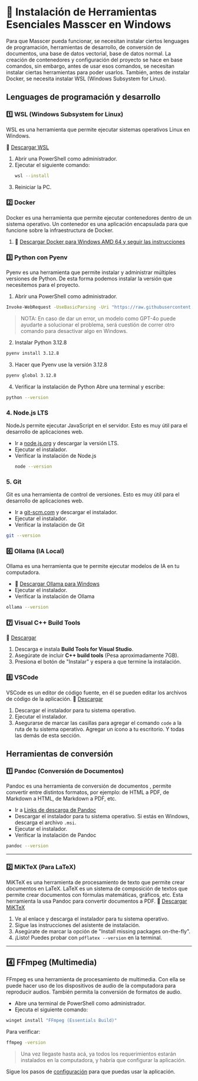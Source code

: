 # 📌 Instalación de Herramientas Esenciales Masscer en Windows

Para que Masscer pueda funcionar, se necesitan instalar ciertos lenguages de programación, herramientas de desarrollo, de conversión de documentos, una base de datos vectorial, base de datos normal. La creación de contenedores y configuración del proyecto se hace en base comandos, sin embargo, antes de usar esos comandos, se necesitan instalar ciertas herramientas para poder usarlos. También, antes de instalar Docker, se necesita instalar WSL (Windows Subsystem for Linux).

## Lenguages de programación y desarrollo

### 1️⃣ **WSL (Windows Subsystem for Linux)**

WSL es una herramienta que permite ejecutar sistemas operativos Linux en Windows.

🔗 [Descargar WSL](https://learn.microsoft.com/en-us/windows/wsl/install)

1. Abrir una PowerShell como administrador.
2. Ejecutar el siguiente comando:
   ```bash
   wsl --install
   ```
3. Reiniciar la PC.

### 2️⃣ **Docker**

Docker es una herramienta que permite ejecutar contenedores dentro de un sistema operativo. Un contenedor es una aplicación encapsulada para que funcione sobre la infraestructura de Docker.

1. 🔗 [Descargar Docker para Windows AMD 64 y seguir las instrucciones](https://www.docker.com/get-started/)

### 3️⃣ **Python con Pyenv**

Pyenv es una herramienta que permite instalar y administrar múltiples versiones de Python. De esta forma podemos instalar la versión que necesitemos para el proyecto.

1. Abrir una PowerShell como administrador.

```bash
Invoke-WebRequest -UseBasicParsing -Uri "https://raw.githubusercontent.com/pyenv-win/pyenv-win/master/pyenv-win/install-pyenv-win.ps1" -OutFile "./install-pyenv-win.ps1"; &"./install-pyenv-win.ps1"
```

> NOTA: En caso de dar un error, un modelo como GPT-4o puede ayudarte a solucionar el problema, será cuestión de correr otro comando para desactivar algo en Windows.

2. Instalar Python 3.12.8

```bash
pyenv install 3.12.8
```

3. Hacer que Pyenv use la versión 3.12.8

```bash
pyenv global 3.12.8
```

4. Verificar la instalación de Python
   Abre una terminal y escribe:

```bash
python --version
```

### 4. Node.js LTS

NodeJs permite ejecutar JavaScript en el servidor. Esto es muy útil para el desarrollo de aplicaciones web.

- Ir a [node.js.org](https://nodejs.org/es) y descargar la versión LTS.
- Ejecutar el instalador.
- Verificar la instalación de Node.js
  ```bash
  node --version
  ```

### 5. Git

Git es una herramienta de control de versiones. Esto es muy útil para el desarrollo de aplicaciones web.

- Ir a [git-scm.com](https://git-scm.com/) y descargar el instalador.
- Ejecutar el instalador.
- Verificar la instalación de Git

```bash
git --version
```

### 6️⃣ **Ollama** (IA Local)

Ollama es una herramienta que te permite ejecutar modelos de IA en tu computadora.

- 🔗 [Descargar Ollama para Windows](https://ollama.com/download)
- Ejecutar el instalador.
- Verificar la instalación de Ollama

```bash
ollama --version
```

### 7️⃣ **Visual C++ Build Tools**

🔗 [Descargar](https://visualstudio.microsoft.com/es/visual-cpp-build-tools/)

1. Descarga e instala **Build Tools for Visual Studio**.
2. Asegúrate de incluir **C++ build tools** (Pesa aproximadamente 7GB).
3. Presiona el botón de "Instalar" y espera a que termine la instalación.

### 8️⃣ **VSCode**

VSCode es un editor de código fuente, en él se pueden editar los archivos de código de la aplicación.
🔗 [Descargar](https://code.visualstudio.com/download)

1. Descargar el instalador para tu sistema operativo.
2. Ejecutar el instalador.
3. Asegurarse de marcar las casillas para agregar el comando `code` a la ruta de tu sistema operativo. Agregar un ícono a tu escritorio. Y todas las demás de esta sección.

## Herramientas de conversión

### 1️⃣ **Pandoc** (Conversión de Documentos)

Pandoc es una herramienta de conversión de documentos
, permite convertir entre distintos formatos, por ejemplo: de HTML a PDF, de Markdown a HTML, de Markdown a PDF, etc.

- Ir a [Links de descarga de Pandoc](https://github.com/jgm/pandoc/releases/tag/3.6.3)
- Descargar el instalador para tu sistema operativo. Si estás en Windows, descarga el archivo `.msi`.
- Ejecutar el instalador.
- Verificar la instalación de Pandoc

```bash
pandoc --version
```

---

### 2️⃣ **MiKTeX** (Para LaTeX)

MiKTeX es una herramienta de procesamiento de texto que permite crear documentos en LaTeX. LaTeX es un sistema de composición de textos que permite crear documentos con fórmulas matemáticas, gráficos, etc. Esta herramienta la usa Pandoc para convertir documentos a PDF.
🔗 [Descargar MiKTeX](https://miktex.org/download)

1. Ve al enlace y descarga el instalador para tu sistema operativo.
2. Sigue las instrucciones del asistente de instalación.
3. Asegúrate de marcar la opción de "Install missing packages on-the-fly".
4. ¡Listo! Puedes probar con `pdflatex --version` en la terminal.

---

## 4️⃣ **FFmpeg** (Multimedia)

FFmpeg es una herramienta de procesamiento de multimedia. Con ella se puede hacer uso de los dispositivos de audio de la computadora para reproducir audios. También permita la conversión de formatos de audio.

- Abre una terminal de PowerShell como administrador.
- Ejecuta el siguiente comando:

```powershell
winget install "FFmpeg (Essentials Build)"
```

Para verificar:

```bash
ffmpeg -version
```

> Una vez llegaste hasta acá, ya todos los requerimientos estarán instalados en la computadora, y habría que configurar la aplicación.

Sigue los pasos de [configuración](./setup.md) para que puedas usar la aplicación.
